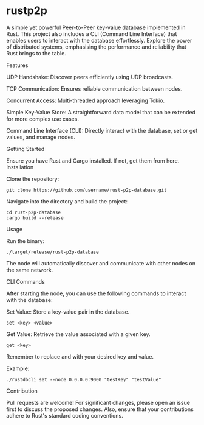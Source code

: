 # rustp2p

A simple yet powerful Peer-to-Peer key-value database implemented in Rust. This project also includes a CLI (Command Line Interface) that enables users to interact with the database effortlessly. Explore the power of distributed systems, emphasising the performance and reliability that Rust brings to the table.

Features

  UDP Handshake: Discover peers efficiently using UDP broadcasts.
  
  TCP Communication: Ensures reliable communication between nodes.
  
  Concurrent Access: Multi-threaded approach leveraging Tokio.
  
  Simple Key-Value Store: A straightforward data model that can be extended for more complex use cases.
  
  Command Line Interface (CLI): Directly interact with the database, set or get values, and manage nodes.
  

Getting Started

Ensure you have Rust and Cargo installed. If not, get them from here.
Installation

  Clone the repository:

    git clone https://github.com/username/rust-p2p-database.git

  Navigate into the directory and build the project:

    cd rust-p2p-database
    cargo build --release

Usage

  Run the binary:

    ./target/release/rust-p2p-database

The node will automatically discover and communicate with other nodes on the same network.

CLI Commands

After starting the node, you can use the following commands to interact with the database:

  Set Value: Store a key-value pair in the database.

    set <key> <value>

Get Value: Retrieve the value associated with a given key.

    get <key>

Remember to replace <key> and <value> with your desired key and value.

Example:
  
    ./rustdbcli set --node 0.0.0.0:9000 "testKey" "testValue"

Contribution

Pull requests are welcome! For significant changes, please open an issue first to discuss the proposed changes. Also, ensure that your contributions adhere to Rust's standard coding conventions.
